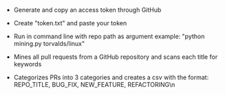 - Generate and copy an access token through GitHub
- Create "token.txt" and paste your token
- Run in command line with repo path as argument
example: "python mining.py torvalds/linux"

- Mines all pull requests from a GitHub repository and scans each title for keywords
- Categorizes PRs into 3 categories and creates a csv with the format:
REPO_TITLE, BUG_FIX, NEW_FEATURE, REFACTORING\n
